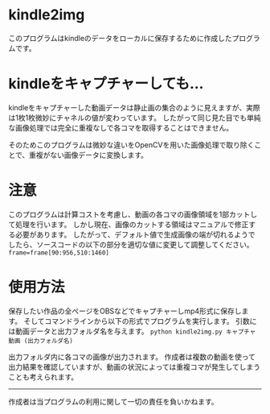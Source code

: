 # kindle2img

このプログラムはkindleのデータをローカルに保存するために作成したプログラムです。

# kindleをキャプチャーしても...
kindleをキャプチャーした動画データは静止画の集合のように見えますが、実際は1枚1枚微妙にチャネルの値が変わっています。
したがって同じ見た目でも単純な画像処理では完全に重複なしで各コマを取得することはできません。


そのためこのプログラムは微妙な違いをOpenCVを用いた画像処理で取り除くことで、重複がない画像データに変換します。

# 注意
このプログラムは計算コストを考慮し、動画の各コマの画像領域を1部カットして処理を行います。
しかし現在、画像のカットする領域はマニュアルで修正する必要があります。
したがって、デフォルト値で生成画像の端が切れるようでしたら、ソースコードの以下の部分を適切な値に変更して調整してください。
```frame=frame[90:956,510:1460]```

# 使用方法

保存したい作品の全ページをOBSなどでキャプチャーしmp4形式に保存します。
そしてコマンドラインから以下の形式でプログラムを実行します。
引数には動画データと出力フォルダ名を与えます。
```python kindle2img.py キャプチャ動画 (出力フォルダ名)```


出力フォルダ内に各コマの画像が出力されます。
作成者は複数の動画を使って出力結果を確認していますが、動画の状況によっては重複コマが発生してしまうことも考えられます。

-------------------------------
作成者は当プログラムの利用に関して一切の責任を負いかねます。
